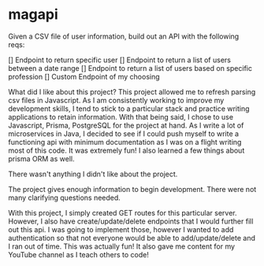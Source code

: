 # magapi

Given a CSV file of user information, build out an API with the following reqs:

[] Endpoint to return specific user
[] Endpoint to return a list of users between a date range
[] Endpoint to return a list of users based on specific profession
[] Custom Endpoint of my choosing

What did I like about this project?
This project allowed me to refresh parsing csv files in Javascript. As I am consistently working to improve my development skills, I tend to stick to a particular stack and practice writing applications to retain information. With that being said, I chose to use Javascript, Prisma, PostgreSQL for the project at hand. As I write a lot of microservices in Java, I decided to see if I could push myself to write a functioning api with minimum documentation as I was on a flight writing most of this code. It was extremely fun! I also learned a few things about prisma ORM as well.

There wasn't anything I didn't like about the project.

The project gives enough information to begin development. There were not many clarifying questions needed.

With this project, I simply created GET routes for this particular server. However, I also have create/update/delete endpoints that I would further fill out this api. I was going to implement those, however I wanted to add authentication so that not everyone would be able to add/update/delete and I ran out of time. This was actually fun! It also gave me content for my YouTube channel as I teach others to code!
